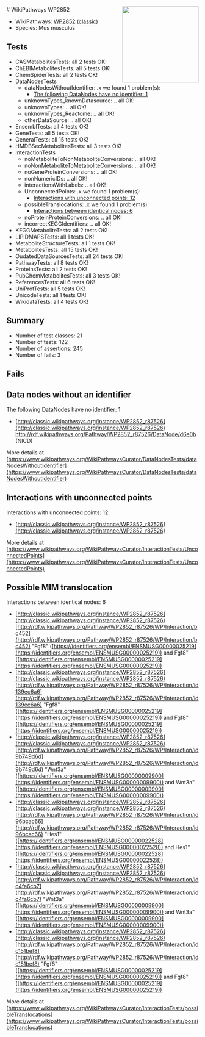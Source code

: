 <img style="float: right; width: 200px" src="https://upload.wikimedia.org/wikipedia/commons/thumb/8/83/Wplogo_with_text_500.png/640px-Wplogo_with_text_500.png" />
# WikiPathways WP2852

* WikiPathways: [WP2852](https://wikipathways.org/pathways/WP2852) ([classic](https://classic.wikipathways.org/instance/WP2852))
* Species: Mus musculus
## Tests
* CASMetabolitesTests: all 2 tests OK!
* ChEBIMetabolitesTests: all 5 tests OK!
* ChemSpiderTests: all 2 tests OK!
* DataNodesTests
    * dataNodesWithoutIdentifier: .x we found 1 problem(s):
        * [The following DataNodes have no identifier: 1](#d2d32fa0)
    * unknownTypes_knownDatasource: .. all OK!
    * unknownTypes: .. all OK!
    * unknownTypes_Reactome: .. all OK!
    * otherDataSource: .. all OK!
* EnsemblTests: all 4 tests OK!
* GeneTests: all 5 tests OK!
* GeneralTests: all 15 tests OK!
* HMDBSecMetabolitesTests: all 3 tests OK!
* InteractionTests
    * noMetaboliteToNonMetaboliteConversions: .. all OK!
    * noNonMetaboliteToMetaboliteConversions: .. all OK!
    * noGeneProteinConversions: .. all OK!
    * nonNumericIDs: .. all OK!
    * interactionsWithLabels: .. all OK!
    * UnconnectedPoints: .x we found 1 problem(s):
        * [Interactions with unconnected points: 12](#7f1d4079)
    * possibleTranslocations: .x we found 1 problem(s):
        * [Interactions between identical nodes: 6](#1c11820b)
    * noProteinProteinConversions: .. all OK!
    * incorrectKEGGIdentifiers: .. all OK!
* KEGGMetaboliteTests: all 2 tests OK!
* LIPIDMAPSTests: all 1 tests OK!
* MetaboliteStructureTests: all 1 tests OK!
* MetabolitesTests: all 15 tests OK!
* OudatedDataSourcesTests: all 24 tests OK!
* PathwayTests: all 8 tests OK!
* ProteinsTests: all 2 tests OK!
* PubChemMetabolitesTests: all 3 tests OK!
* ReferencesTests: all 6 tests OK!
* UniProtTests: all 5 tests OK!
* UnicodeTests: all 1 tests OK!
* WikidataTests: all 4 tests OK!


## Summary

* Number of test classes: 21
* Number of tests: 122
* Number of assertions: 245
* Number of fails: 3

## Fails

<a name="d2d32fa0" />

## Data nodes without an identifier

The following DataNodes have no identifier: 1

* [http://classic.wikipathways.org/instance/WP2852_r87526](http://classic.wikipathways.org/instance/WP2852_r87526) http://rdf.wikipathways.org/Pathway/WP2852_r87526/DataNode/d6e0b (NICD)


More details at [https://www.wikipathways.org/WikiPathwaysCurator/DataNodesTests/dataNodesWithoutIdentifier](https://www.wikipathways.org/WikiPathwaysCurator/DataNodesTests/dataNodesWithoutIdentifier)

<a name="7f1d4079" />

## Interactions with unconnected points

Interactions with unconnected points: 12

* [http://classic.wikipathways.org/instance/WP2852_r87526](http://classic.wikipathways.org/instance/WP2852_r87526)


More details at [https://www.wikipathways.org/WikiPathwaysCurator/InteractionTests/UnconnectedPoints](https://www.wikipathways.org/WikiPathwaysCurator/InteractionTests/UnconnectedPoints)

<a name="1c11820b" />

## Possible MIM translocation

Interactions between identical nodes: 6

* [http://classic.wikipathways.org/instance/WP2852_r87526](http://classic.wikipathways.org/instance/WP2852_r87526) [http://rdf.wikipathways.org/Pathway/WP2852_r87526/WP/Interaction/bc452](http://rdf.wikipathways.org/Pathway/WP2852_r87526/WP/Interaction/bc452) "Fgf8" ([https://identifiers.org/ensembl/ENSMUSG00000025219](https://identifiers.org/ensembl/ENSMUSG00000025219)) and 
Fgf8" ([https://identifiers.org/ensembl/ENSMUSG00000025219](https://identifiers.org/ensembl/ENSMUSG00000025219))
* [http://classic.wikipathways.org/instance/WP2852_r87526](http://classic.wikipathways.org/instance/WP2852_r87526) [http://rdf.wikipathways.org/Pathway/WP2852_r87526/WP/Interaction/id139ec6a6](http://rdf.wikipathways.org/Pathway/WP2852_r87526/WP/Interaction/id139ec6a6) "Fgf8" ([https://identifiers.org/ensembl/ENSMUSG00000025219](https://identifiers.org/ensembl/ENSMUSG00000025219)) and 
Fgf8" ([https://identifiers.org/ensembl/ENSMUSG00000025219](https://identifiers.org/ensembl/ENSMUSG00000025219))
* [http://classic.wikipathways.org/instance/WP2852_r87526](http://classic.wikipathways.org/instance/WP2852_r87526) [http://rdf.wikipathways.org/Pathway/WP2852_r87526/WP/Interaction/id9b749d6d](http://rdf.wikipathways.org/Pathway/WP2852_r87526/WP/Interaction/id9b749d6d) "Wnt3a" ([https://identifiers.org/ensembl/ENSMUSG00000009900](https://identifiers.org/ensembl/ENSMUSG00000009900)) and 
Wnt3a" ([https://identifiers.org/ensembl/ENSMUSG00000009900](https://identifiers.org/ensembl/ENSMUSG00000009900))
* [http://classic.wikipathways.org/instance/WP2852_r87526](http://classic.wikipathways.org/instance/WP2852_r87526) [http://rdf.wikipathways.org/Pathway/WP2852_r87526/WP/Interaction/id96bcac66](http://rdf.wikipathways.org/Pathway/WP2852_r87526/WP/Interaction/id96bcac66) "Hes1" ([https://identifiers.org/ensembl/ENSMUSG00000022528](https://identifiers.org/ensembl/ENSMUSG00000022528)) and 
Hes1" ([https://identifiers.org/ensembl/ENSMUSG00000022528](https://identifiers.org/ensembl/ENSMUSG00000022528))
* [http://classic.wikipathways.org/instance/WP2852_r87526](http://classic.wikipathways.org/instance/WP2852_r87526) [http://rdf.wikipathways.org/Pathway/WP2852_r87526/WP/Interaction/idc4fa6cb7](http://rdf.wikipathways.org/Pathway/WP2852_r87526/WP/Interaction/idc4fa6cb7) "Wnt3a" ([https://identifiers.org/ensembl/ENSMUSG00000009900](https://identifiers.org/ensembl/ENSMUSG00000009900)) and 
Wnt3a" ([https://identifiers.org/ensembl/ENSMUSG00000009900](https://identifiers.org/ensembl/ENSMUSG00000009900))
* [http://classic.wikipathways.org/instance/WP2852_r87526](http://classic.wikipathways.org/instance/WP2852_r87526) [http://rdf.wikipathways.org/Pathway/WP2852_r87526/WP/Interaction/idc151bef8](http://rdf.wikipathways.org/Pathway/WP2852_r87526/WP/Interaction/idc151bef8) "Fgf8" ([https://identifiers.org/ensembl/ENSMUSG00000025219](https://identifiers.org/ensembl/ENSMUSG00000025219)) and 
Fgf8" ([https://identifiers.org/ensembl/ENSMUSG00000025219](https://identifiers.org/ensembl/ENSMUSG00000025219))


More details at [https://www.wikipathways.org/WikiPathwaysCurator/InteractionTests/possibleTranslocations](https://www.wikipathways.org/WikiPathwaysCurator/InteractionTests/possibleTranslocations)

